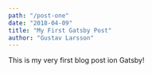 ```yaml
---
path: "/post-one"
date: "2018-04-09"
title: "My First Gatsby Post"
author: "Gustav Larsson"
---
```


This is my very first blog post ion Gatsby!